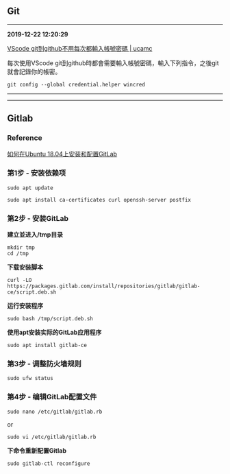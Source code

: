
## Git

------
**2019-12-22 12:20:29**

[VScode git到github不用每次都輸入帳號密碼 | ucamc](https://www.ucamc.com/e-learning/computer-skills/241-github-vscode-password)

每次使用VScode git到github時都會需要輸入帳號密碼，輸入下列指令，之後git就會記錄你的帳密。

```
git config --global credential.helper wincred
```
--------


--------

## Gitlab

### Reference

[如何在Ubuntu 18.04上安装和配置GitLab](https://www.howtoing.com/how-to-install-and-configure-gitlab-on-ubuntu-18-04)

### 第1步 - 安装依赖项

```
sudo apt update

sudo apt install ca-certificates curl openssh-server postfix
```


### 第2步 - 安装GitLab

**建立並进入/tmp目录**

```
mkdir tmp
cd /tmp
```

**下载安装脚本**
```
curl -LO https://packages.gitlab.com/install/repositories/gitlab/gitlab-ce/script.deb.sh
```

**运行安装程序**

```
sudo bash /tmp/script.deb.sh
```


**使用apt安装实际的GitLab应用程序**

```
sudo apt install gitlab-ce
```

### 第3步 - 调整防火墙规则

```
sudo ufw status
```

### 第4步 - 编辑GitLab配置文件

```
sudo nano /etc/gitlab/gitlab.rb
```

or

```
sudo vi /etc/gitlab/gitlab.rb
```


**下命令重新配置Gitlab**

```
sudo gitlab-ctl reconfigure
```

